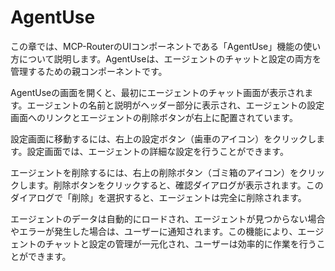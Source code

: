 # AgentUse

この章では、MCP-RouterのUIコンポーネントである「AgentUse」機能の使い方について説明します。AgentUseは、エージェントのチャットと設定の両方を管理するための親コンポーネントです。

AgentUseの画面を開くと、最初にエージェントのチャット画面が表示されます。エージェントの名前と説明がヘッダー部分に表示され、エージェントの設定画面へのリンクとエージェントの削除ボタンが右上に配置されています。

設定画面に移動するには、右上の設定ボタン（歯車のアイコン）をクリックします。設定画面では、エージェントの詳細な設定を行うことができます。

エージェントを削除するには、右上の削除ボタン（ゴミ箱のアイコン）をクリックします。削除ボタンをクリックすると、確認ダイアログが表示されます。このダイアログで「削除」を選択すると、エージェントは完全に削除されます。

エージェントのデータは自動的にロードされ、エージェントが見つからない場合やエラーが発生した場合は、ユーザーに通知されます。この機能により、エージェントのチャットと設定の管理が一元化され、ユーザーは効率的に作業を行うことができます。